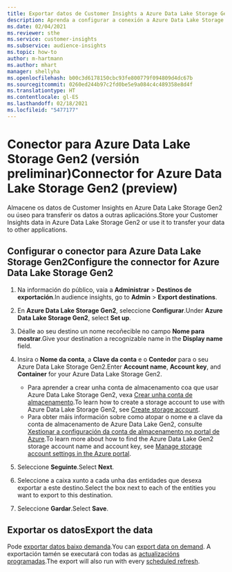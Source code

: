 ```yaml
---
title: Exportar datos de Customer Insights a Azure Data Lake Storage Gen2
description: Aprenda a configurar a conexión a Azure Data Lake Storage Gen2.
ms.date: 02/04/2021
ms.reviewer: sthe
ms.service: customer-insights
ms.subservice: audience-insights
ms.topic: how-to
author: m-hartmann
ms.author: mhart
manager: shellyha
ms.openlocfilehash: b00c3d6178150cbc93fe800779f094809d4dc67b
ms.sourcegitcommit: 0260ed244b97c2fd0be5e9a084c4c489358e8d4f
ms.translationtype: HT
ms.contentlocale: gl-ES
ms.lasthandoff: 02/18/2021
ms.locfileid: "5477177"
---
```

# <a name="connector-for-azure-data-lake-storage-gen2-preview"></a><span data-ttu-id="a0904-103">Conector para Azure Data Lake Storage Gen2 (versión preliminar)</span><span class="sxs-lookup"><span data-stu-id="a0904-103">Connector for Azure Data Lake Storage Gen2 (preview)</span></span>

<span data-ttu-id="a0904-104">Almacene os datos de Customer Insights en Azure Data Lake Storage Gen2 ou úseo para transferir os datos a outras aplicacións.</span><span class="sxs-lookup"><span data-stu-id="a0904-104">Store your Customer Insights data in Azure Data Lake Storage Gen2 or use it to transfer your data to other applications.</span></span>

## <a name="configure-the-connector-for-azure-data-lake-storage-gen2"></a><span data-ttu-id="a0904-105">Configurar o conector para Azure Data Lake Storage Gen2</span><span class="sxs-lookup"><span data-stu-id="a0904-105">Configure the connector for Azure Data Lake Storage Gen2</span></span>

1. <span data-ttu-id="a0904-106">Na información do público, vaia a **Administrar** > **Destinos de exportación**.</span><span class="sxs-lookup"><span data-stu-id="a0904-106">In audience insights, go to **Admin** > **Export destinations**.</span></span>

1. <span data-ttu-id="a0904-107">En **Azure Data Lake Storage Gen2**, seleccione **Configurar**.</span><span class="sxs-lookup"><span data-stu-id="a0904-107">Under **Azure Data Lake Storage Gen2**, select **Set up**.</span></span>

1. <span data-ttu-id="a0904-108">Déalle ao seu destino un nome recoñecible no campo **Nome para mostrar**.</span><span class="sxs-lookup"><span data-stu-id="a0904-108">Give your destination a recognizable name in the **Display name** field.</span></span>

1. <span data-ttu-id="a0904-109">Insira o **Nome da conta**, a **Clave da conta** e o **Contedor** para o seu Azure Data Lake Storage Gen2.</span><span class="sxs-lookup"><span data-stu-id="a0904-109">Enter **Account name**, **Account key**, and **Container** for your Azure Data Lake Storage Gen2.</span></span>
    - <span data-ttu-id="a0904-110">Para aprender a crear unha conta de almacenamento coa que usar Azure Data Lake Storage Gen2, vexa [Crear unha conta de almacenamento](https://docs.microsoft.com/azure/storage/blobs/create-data-lake-storage-account).</span><span class="sxs-lookup"><span data-stu-id="a0904-110">To learn how to create a storage account to use with Azure Data Lake Storage Gen2, see [Create storage account](https://docs.microsoft.com/azure/storage/blobs/create-data-lake-storage-account).</span></span> 
    - <span data-ttu-id="a0904-111">Para obter máis información sobre como atopar o nome e a clave da conta de almacenamento de Azure Data Lake Gen2, consulte [Xestionar a configuración da conta de almacenamento no portal de Azure](https://docs.microsoft.com/azure/storage/common/storage-account-manage).</span><span class="sxs-lookup"><span data-stu-id="a0904-111">To learn more about how to find the Azure Data Lake Gen2 storage account name and account key, see [Manage storage account settings in the Azure portal](https://docs.microsoft.com/azure/storage/common/storage-account-manage).</span></span>

1. <span data-ttu-id="a0904-112">Seleccione **Seguinte**.</span><span class="sxs-lookup"><span data-stu-id="a0904-112">Select **Next**.</span></span>

1. <span data-ttu-id="a0904-113">Seleccione a caixa xunto a cada unha das entidades que desexa exportar a este destino.</span><span class="sxs-lookup"><span data-stu-id="a0904-113">Select the box next to each of the entities you want to export to this destination.</span></span>

1. <span data-ttu-id="a0904-114">Seleccione **Gardar**.</span><span class="sxs-lookup"><span data-stu-id="a0904-114">Select **Save**.</span></span>

## <a name="export-the-data"></a><span data-ttu-id="a0904-115">Exportar os datos</span><span class="sxs-lookup"><span data-stu-id="a0904-115">Export the data</span></span>

<span data-ttu-id="a0904-116">Pode [exportar datos baixo demanda](export-destinations.md#export-data-on-demand).</span><span class="sxs-lookup"><span data-stu-id="a0904-116">You can [export data on demand](export-destinations.md#export-data-on-demand).</span></span> <span data-ttu-id="a0904-117">A exportación tamén se executará con todas as [actualizacións programadas](system.md#schedule-tab).</span><span class="sxs-lookup"><span data-stu-id="a0904-117">The export will also run with every [scheduled refresh](system.md#schedule-tab).</span></span>
